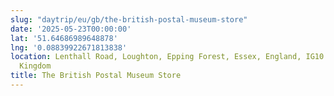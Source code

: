 ```yaml
---
slug: "daytrip/eu/gb/the-british-postal-museum-store"
date: '2025-05-23T00:00:00'
lat: '51.64686989648878'
lng: '0.08839922671813838'
location: Lenthall Road, Loughton, Epping Forest, Essex, England, IG10 3UD, United
  Kingdom
title: The British Postal Museum Store
---
```



